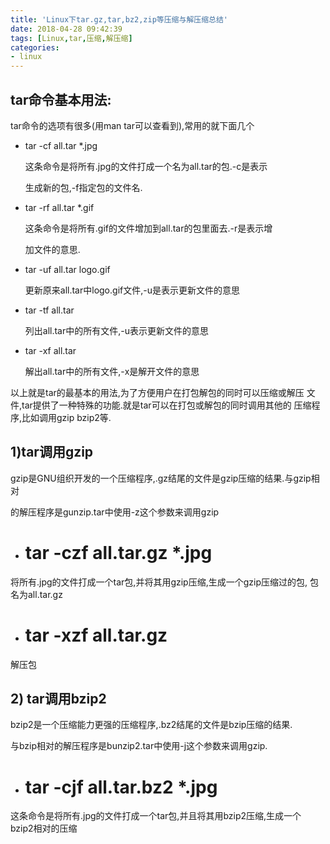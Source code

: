 ```yaml
---
title: 'Linux下tar.gz,tar,bz2,zip等压缩与解压缩总结'
date: 2018-04-28 09:42:39
tags: [Linux,tar,压缩,解压缩]
categories: 
- linux
---
```


## tar命令基本用法:

tar命令的选项有很多(用man tar可以查看到),常用的就下面几个

* tar -cf all.tar *.jpg

    这条命令是将所有.jpg的文件打成一个名为all.tar的包.-c是表示

    生成新的包,-f指定包的文件名.

* tar -rf all.tar *.gif
    
    这条命令是将所有.gif的文件增加到all.tar的包里面去.-r是表示增
    
    加文件的意思.
    
* tar -uf all.tar logo.gif

    更新原来all.tar中logo.gif文件,-u是表示更新文件的意思
    
* tar -tf all.tar    
    
    列出all.tar中的所有文件,-u表示更新文件的意思
    
* tar -xf all.tar    

    解出all.tar中的所有文件,-x是解开文件的意思
    
以上就是tar的最基本的用法,为了方便用户在打包解包的同时可以压缩或解压
文件,tar提供了一种特殊的功能.就是tar可以在打包或解包的同时调用其他的
压缩程序,比如调用gzip bzip2等.

## 1)tar调用gzip

gzip是GNU组织开发的一个压缩程序,.gz结尾的文件是gzip压缩的结果.与gzip相对

的解压程序是gunzip.tar中使用-z这个参数来调用gzip

* # tar -czf all.tar.gz *.jpg  

将所有.jpg的文件打成一个tar包,并将其用gzip压缩,生成一个gzip压缩过的包,
包名为all.tar.gz

* # tar -xzf all.tar.gz

解压包


## 2) tar调用bzip2

bzip2是一个压缩能力更强的压缩程序,.bz2结尾的文件是bzip压缩的结果.

与bzip相对的解压程序是bunzip2.tar中使用-j这个参数来调用gzip.

* # tar -cjf all.tar.bz2 *.jpg

这条命令是将所有.jpg的文件打成一个tar包,并且将其用bzip2压缩,生成一个
bzip2相对的压缩


    
    
    
    

    
    
